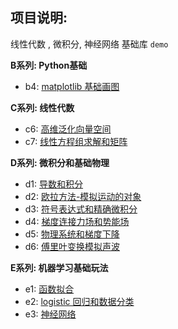 ## 项目说明:

线性代数 , 微积分, 神经网络 基础库 `demo`

**B系列: Python基础**

- b4: [matplotlib 基础画图](https://github.com/carl10086/dm-learning/blob/master/dm-algebra/chapters/b4.ipynb)

**C系列: 线性代数**

- c6: [高维泛化向量空间](https://github.com/carl10086/dm-learning/blob/master/dm-algebra/chapters/c6.ipynb)
- c7: [线性方程组求解和矩阵](https://github.com/carl10086/dm-learning/blob/master/dm-algebra/chapters/c7.ipynb)

**D系列: 微积分和基础物理**

- d1: [导数和积分](https://github.com/carl10086/dm-learning/blob/master/dm-algebra/chapters/d1.ipynb)
- d2: [欧拉方法-模拟运动的对象](https://github.com/carl10086/dm-learning/blob/master/dm-algebra/chapters/d2.ipynb)
- d3: [符号表达式和精确微积分](https://github.com/carl10086/dm-learning/blob/master/dm-algebra/chapters/d3.ipynb)
- d4: [梯度连接力场和势能场](https://github.com/carl10086/dm-learning/blob/master/dm-algebra/chapters/d4.ipynb)
- d5: [物理系统和梯度下降](https://github.com/carl10086/dm-learning/blob/master/dm-algebra/chapters/d5.ipynb)
- d6: [傅里叶变换模拟声波]()

**E系列: 机器学习基础玩法**

- e1: [函数拟合](https://github.com/carl10086/dm-learning/blob/master/dm-algebra/chapters/d1.ipynb)
- e2: [logistic 回归和数据分类]()
- e3: [神经网络]()